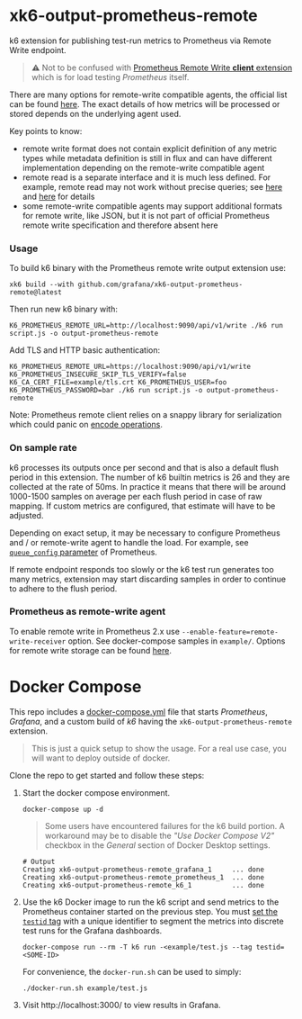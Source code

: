 # xk6-output-prometheus-remote
k6 extension for publishing test-run metrics to Prometheus via Remote Write endpoint.

> :warning: Not to be confused with [Prometheus Remote Write **client** extension](https://github.com/grafana/xk6-client-prometheus-remote) which is for load testing _Prometheus_ itself.

There are many options for remote-write compatible agents, the official list can be found [here](https://prometheus.io/docs/operating/integrations/). The exact details of how metrics will be processed or stored depends on the underlying agent used.

Key points to know:

- remote write format does not contain explicit definition of any metric types while metadata definition is still in flux and can have different implementation depending on the remote-write compatible agent
- remote read is a separate interface and it is much less defined. For example, remote read may not work without precise queries; see [here](https://prometheus.io/docs/prometheus/latest/storage/#remote-storage-integrations) and [here](https://github.com/timescale/promscale/issues/64) for details
- some remote-write compatible agents may support additional formats for remote write, like JSON, but it is not part of official Prometheus remote write specification and therefore absent here

### Usage

To build k6 binary with the Prometheus remote write output extension use:
```
xk6 build --with github.com/grafana/xk6-output-prometheus-remote@latest 
```

Then run new k6 binary with:
```
K6_PROMETHEUS_REMOTE_URL=http://localhost:9090/api/v1/write ./k6 run script.js -o output-prometheus-remote
```

Add TLS and HTTP basic authentication:
```
K6_PROMETHEUS_REMOTE_URL=https://localhost:9090/api/v1/write K6_PROMETHEUS_INSECURE_SKIP_TLS_VERIFY=false K6_CA_CERT_FILE=example/tls.crt K6_PROMETHEUS_USER=foo K6_PROMETHEUS_PASSWORD=bar ./k6 run script.js -o output-prometheus-remote
```

Note: Prometheus remote client relies on a snappy library for serialization which could panic on [encode operations](https://github.com/golang/snappy/blob/544b4180ac705b7605231d4a4550a1acb22a19fe/encode.go#L22).

### On sample rate

k6 processes its outputs once per second and that is also a default flush period in this extension. The number of k6 builtin metrics is 26 and they are collected at the rate of 50ms. In practice it means that there will be around 1000-1500 samples on average per each flush period in case of raw mapping. If custom metrics are configured, that estimate will have to be adjusted.

Depending on exact setup, it may be necessary to configure Prometheus and / or remote-write agent to handle the load. For example, see [`queue_config` parameter](https://prometheus.io/docs/practices/remote_write/) of Prometheus.

If remote endpoint responds too slowly or the k6 test run generates too many metrics, extension may start discarding samples in order to continue to adhere to the flush period.

### Prometheus as remote-write agent

To enable remote write in Prometheus 2.x use `--enable-feature=remote-write-receiver` option. See docker-compose samples in `example/`. Options for remote write storage can be found [here](https://prometheus.io/docs/operating/integrations/). 


# Docker Compose

This repo includes a [docker-compose.yml](./docker-compose.yml) file that starts _Prometheus_, _Grafana_, and a custom build of _k6_ having the `xk6-output-prometheus-remote` extension.

> This is just a quick setup to show the usage. For a real use case, you will want to deploy outside of docker.

Clone the repo to get started and follow these steps: 

1. Start the docker compose environment.
    ```shell
    docker-compose up -d
    ```
    
    > Some users have encountered failures for the k6 build portion. A workaround may be to disable the _"Use Docker Compose V2"_ checkbox in the _General_ section of Docker Desktop settings.

    ```shell
    # Output
    Creating xk6-output-prometheus-remote_grafana_1     ... done
    Creating xk6-output-prometheus-remote_prometheus_1  ... done
    Creating xk6-output-prometheus-remote_k6_1          ... done
    ```

2. Use the k6 Docker image to run the k6 script and send metrics to the Prometheus container started on the previous step. You must [set the `testid` tag](https://k6.io/docs/using-k6/tags-and-groups/#test-wide-tags) with a unique identifier to segment the metrics into discrete test runs for the Grafana dashboards.
    ```shell
    docker-compose run --rm -T k6 run -<example/test.js --tag testid=<SOME-ID>
    ```
    For convenience, the `docker-run.sh` can be used to simply:
    ```shell
    ./docker-run.sh example/test.js
    ```

3. Visit http://localhost:3000/ to view results in Grafana.
